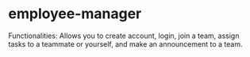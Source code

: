 # employee-manager

Functionalities:
  Allows you to create account, login, join a team, assign tasks to a teammate or yourself, and make an announcement to a team.
  


